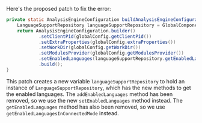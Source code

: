 Here's the proposed patch to fix the error:

```java
private static AnalysisEngineConfiguration buildAnalysisEngineConfiguration() {
    LanguageSupportRepository languageSupportRepository = GlobalComponentProvider.getGlobalRepository();
    return AnalysisEngineConfiguration.builder()
            .setClientPid(globalConfig.getClientPid())
            .setExtraProperties(globalConfig.extraProperties())
            .setWorkDir(globalConfig.getWorkDir())
            .setModulesProvider(globalConfig.getModulesProvider())
            .setEnabledLanguages(languageSupportRepository.getEnabledLanguagesInConnectedMode())
            .build();
}
```

This patch creates a new variable `languageSupportRepository` to hold an instance of `LanguageSupportRepository`, which has the new methods to get the enabled languages. The `addEnabledLanguages` method has been removed, so we use the new `setEnabledLanguages` method instead. The `getEnabledLanguages` method has also been removed, so we use `getEnabledLanguagesInConnectedMode` instead.